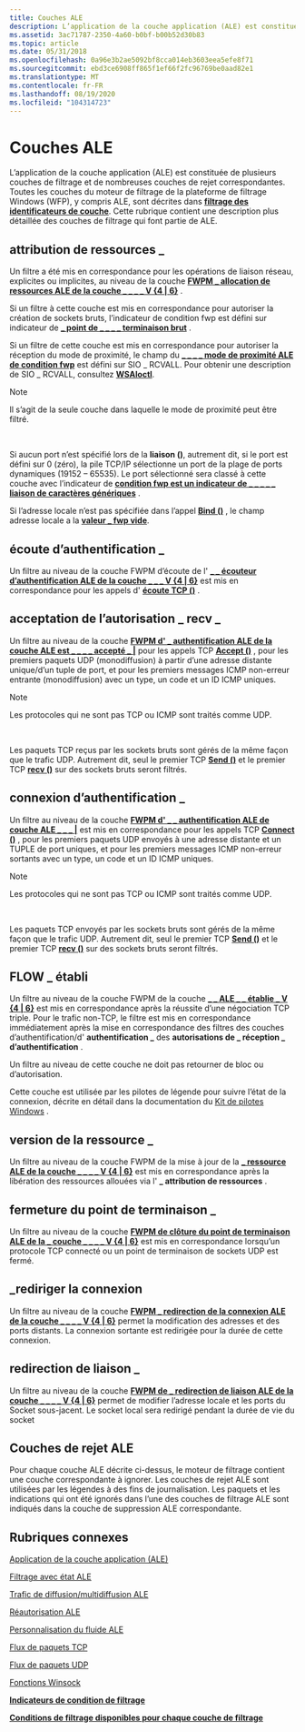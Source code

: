 ```yaml
---
title: Couches ALE
description: L’application de la couche application (ALE) est constituée de plusieurs couches de filtrage et de nombreuses couches de rejet correspondantes.
ms.assetid: 3ac71787-2350-4a60-b0bf-b00b52d30b83
ms.topic: article
ms.date: 05/31/2018
ms.openlocfilehash: 0a96e3b2ae5092bf8cca014eb3603eea5efe8f71
ms.sourcegitcommit: ebd3ce6908ff865f1ef66f2fc96769be0aad82e1
ms.translationtype: MT
ms.contentlocale: fr-FR
ms.lasthandoff: 08/19/2020
ms.locfileid: "104314723"
---
```

# <a name="ale-layers"></a>Couches ALE

L’application de la couche application (ALE) est constituée de plusieurs couches de filtrage et de nombreuses couches de rejet correspondantes. Toutes les couches du moteur de filtrage de la plateforme de filtrage Windows (WFP), y compris ALE, sont décrites dans [**filtrage des identificateurs de couche**](management-filtering-layer-identifiers-.md). Cette rubrique contient une description plus détaillée des couches de filtrage qui font partie de ALE.

## <a name="resource_assignment"></a>attribution de ressources \_

Un filtre a été mis en correspondance pour les opérations de liaison réseau, explicites ou implicites, au niveau de la couche [**FWPM \_ allocation de ressources ALE de la couche \_ \_ \_ \_ V {4 \| 6}**](management-filtering-layer-identifiers-.md) .

Si un filtre à cette couche est mis en correspondance pour autoriser la création de sockets bruts, l’indicateur de condition fwp est défini sur indicateur de [**\_ point de \_ \_ \_ \_ terminaison brut**](filtering-condition-flags-.md) .

Si un filtre de cette couche est mis en correspondance pour autoriser la réception du mode de proximité, le champ du [**\_ \_ \_ \_ mode de proximité ALE de condition fwp**](filtering-condition-identifiers-.md) est défini sur SIO \_ RCVALL. Pour obtenir une description de SIO \_ RCVALL, consultez [**WSAIoctl**](/windows/desktop/api/winsock2/nf-winsock2-wsaioctl).

> [!Note]  
> Il s’agit de la seule couche dans laquelle le mode de proximité peut être filtré.

 

Si aucun port n’est spécifié lors de la **liaison ()**, autrement dit, si le port est défini sur 0 (zéro), la pile TCP/IP sélectionne un port de la plage de ports dynamiques (19152 – 65535). Le port sélectionné sera classé à cette couche avec l’indicateur de [**condition fwp est un indicateur de \_ \_ \_ \_ \_ liaison de caractères génériques**](filtering-condition-flags-.md) .

Si l’adresse locale n’est pas spécifiée dans l’appel [**Bind ()**](/windows/desktop/api/winsock/nf-winsock-bind) , le champ adresse locale a la [**valeur \_ fwp vide**](/windows/desktop/api/Fwptypes/ne-fwptypes-fwp_data_type).

## <a name="auth_listen"></a>écoute d’authentification \_

Un filtre au niveau de la couche FWPM d’écoute de l' [**\_ \_ écouteur d’authentification ALE de la couche \_ \_ \_ V {4 \| 6}**](management-filtering-layer-identifiers-.md) est mis en correspondance pour les appels d' [**écoute TCP ()**](/windows/desktop/api/winsock2/nf-winsock2-listen) .

## <a name="auth_recv_accept"></a>acceptation de l’autorisation \_ recv \_

Un filtre au niveau de la couche [**FWPM d' \_ authentification ALE de la couche ALE est \_ \_ \_ \_ accepté \_ \|**](management-filtering-layer-identifiers-.md) pour les appels TCP [**Accept ()**](/windows/desktop/api/winsock2/nf-winsock2-accept) , pour les premiers paquets UDP (monodiffusion) à partir d’une adresse distante unique/d’un tuple de port, et pour les premiers messages ICMP non-erreur entrante (monodiffusion) avec un type, un code et un ID ICMP uniques.

> [!Note]  
> Les protocoles qui ne sont pas TCP ou ICMP sont traités comme UDP.

 

Les paquets TCP reçus par les sockets bruts sont gérés de la même façon que le trafic UDP. Autrement dit, seul le premier TCP [**Send ()**](/windows/desktop/api/winsock2/nf-winsock2-send) et le premier TCP [**recv ()**](/windows/desktop/api/winsock/nf-winsock-recv) sur des sockets bruts seront filtrés.

## <a name="auth_connect"></a>connexion d’authentification \_

Un filtre au niveau de la couche [**FWPM d' \_ \_ authentification ALE de couche ALE \_ \_ \_ \|**](management-filtering-layer-identifiers-.md) est mis en correspondance pour les appels TCP [**Connect ()**](/windows/desktop/api/winsock2/nf-winsock2-connect) , pour les premiers paquets UDP envoyés à une adresse distante et un TUPLE de port uniques, et pour les premiers messages ICMP non-erreur sortants avec un type, un code et un ID ICMP uniques.

> [!Note]  
> Les protocoles qui ne sont pas TCP ou ICMP sont traités comme UDP.

 

Les paquets TCP envoyés par les sockets bruts sont gérés de la même façon que le trafic UDP. Autrement dit, seul le premier TCP [**Send ()**](/windows/desktop/api/winsock2/nf-winsock2-send) et le premier TCP [**recv ()**](/windows/desktop/api/winsock/nf-winsock-recv) sur des sockets bruts seront filtrés.

## <a name="flow_established"></a>FLOW \_ établi

Un filtre au niveau de la couche FWPM de la couche [**\_ \_ ALE \_ \_ établie \_ V {4 \| 6}**](management-filtering-layer-identifiers-.md) est mis en correspondance après la réussite d’une négociation TCP triple. Pour le trafic non-TCP, le filtre est mis en correspondance immédiatement après la mise en correspondance des filtres des couches d’authentification/d' **authentification \_** des **autorisations de \_ réception \_ d’authentification** .

Un filtre au niveau de cette couche ne doit pas retourner de bloc ou d’autorisation.

Cette couche est utilisée par les pilotes de légende pour suivre l’état de la connexion, décrite en détail dans la documentation du [Kit de pilotes Windows](/windows-hardware/drivers/network/windows-filtering-platform-callout-drivers2) .

## <a name="resource_release"></a>version de la ressource \_

Un filtre au niveau de la couche FWPM de la mise à jour de la [**\_ ressource ALE de la couche \_ \_ \_ \_ V {4 \| 6}**](management-filtering-layer-identifiers-.md) est mis en correspondance après la libération des ressources allouées via l' **\_ attribution de ressources** .

## <a name="endpoint_closure"></a>fermeture du point de terminaison \_

Un filtre au niveau de la couche [**FWPM de clôture du point de terminaison ALE de la \_ couche \_ \_ \_ \_ V {4 \| 6}**](management-filtering-layer-identifiers-.md) est mis en correspondance lorsqu’un protocole TCP connecté ou un point de terminaison de sockets UDP est fermé.

## <a name="connect_redirect"></a>\_rediriger la connexion

Un filtre au niveau de la couche [**FWPM \_ redirection de la connexion ALE de la couche \_ \_ \_ \_ V {4 \| 6}**](management-filtering-layer-identifiers-.md) permet la modification des adresses et des ports distants. La connexion sortante est redirigée pour la durée de cette connexion.

## <a name="bind_redirect"></a>redirection de liaison \_

Un filtre au niveau de la couche [**FWPM de \_ redirection de liaison ALE de la couche \_ \_ \_ \_ V {4 \| 6}**](management-filtering-layer-identifiers-.md) permet de modifier l’adresse locale et les ports du Socket sous-jacent. Le socket local sera redirigé pendant la durée de vie du socket

## <a name="ale-discard-layers"></a>Couches de rejet ALE

Pour chaque couche ALE décrite ci-dessus, le moteur de filtrage contient une couche correspondante à ignorer. Les couches de rejet ALE sont utilisées par les légendes à des fins de journalisation. Les paquets et les indications qui ont été ignorés dans l’une des couches de filtrage ALE sont indiqués dans la couche de suppression ALE correspondante.

## <a name="related-topics"></a>Rubriques connexes

<dl> <dt>

[Application de la couche application (ALE)](application-layer-enforcement--ale-.md)
</dt> <dt>

[Filtrage avec état ALE](ale-stateful-filtering.md)
</dt> <dt>

[Trafic de diffusion/multidiffusion ALE](ale-multicast-broadcast-traffic.md)
</dt> <dt>

[Réautorisation ALE](ale-re-authorization.md)
</dt> <dt>

[Personnalisation du fluide ALE](ale-flow-customization.md)
</dt> <dt>

[Flux de paquets TCP](tcp-packet-flows.md)
</dt> <dt>

[Flux de paquets UDP](udp-packet-flows.md)
</dt> <dt>

[Fonctions Winsock](/windows/desktop/WinSock/winsock-functions)
</dt> <dt>

[**Indicateurs de condition de filtrage**](filtering-condition-flags-.md)
</dt> <dt>

[**Conditions de filtrage disponibles pour chaque couche de filtrage**](filtering-conditions-available-at-each-filtering-layer.md)
</dt> </dl>

 

 
